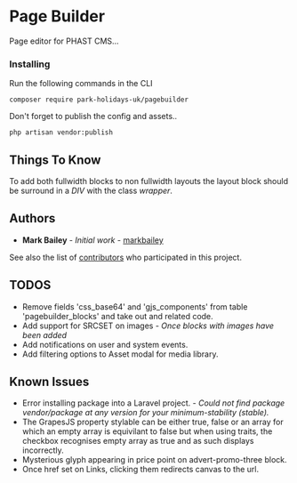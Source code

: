 # Page Builder

Page editor for PHAST CMS...

### Installing

Run the following commands in the CLI

```
composer require park-holidays-uk/pagebuilder
```

Don't forget to publish the config and assets..

```
php artisan vendor:publish
```

## Things To Know

To add both fullwidth blocks to non fullwidth layouts the layout block should be surround in a *DIV* with the class *wrapper*.

## Authors

* **Mark Bailey** - *Initial work* - [markbailey](https://github.com/markbailey)

See also the list of [contributors](https://github.com/park-holidays-uk/pagebuilder/contributors) who participated in this project.

## TODOS

* Remove fields 'css_base64' and 'gjs_components' from table 'pagebuilder_blocks' and take out and related code.
* Add support for SRCSET on images - *Once blocks with images have been added*
* Add notifications on user and system events.
* Add filtering options to Asset modal for media library.

## Known Issues

* Error installing package into a Laravel project. - *Could not find package vendor/package at any version for your minimum-stability (stable).*
* The GrapesJS property stylable can be either true, false or an array for which an empty array is equivilant to false but when using traits, the checkbox recognises empty array as true and as such displays incorrectly.
* Mysterious glyph appearing in price point on advert-promo-three block.
* Once href set on Links, clicking them redirects canvas to the url.
